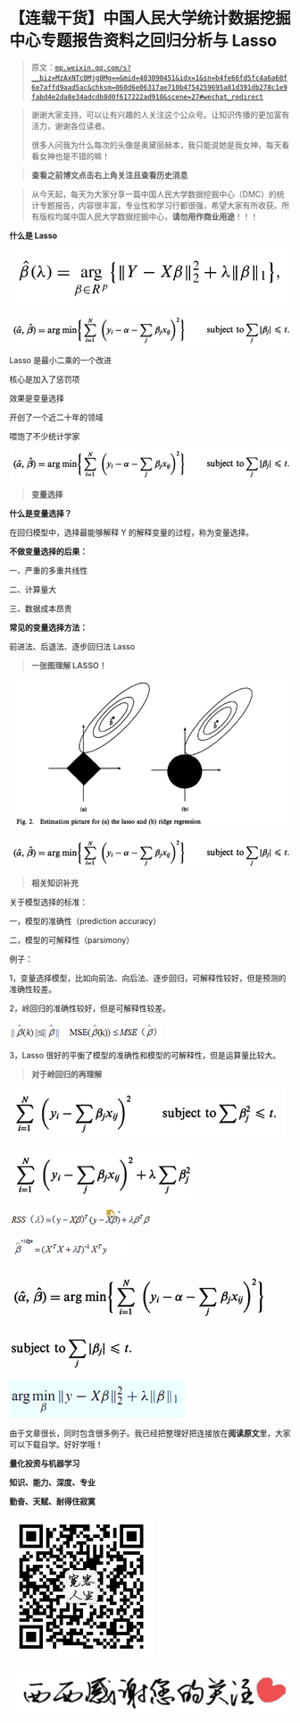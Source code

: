# 【连载干货】中国人民大学统计数据挖掘中心专题报告资料之回归分析与 Lasso

> 原文：[`mp.weixin.qq.com/s?__biz=MzAxNTc0Mjg0Mg==&mid=403090451&idx=1&sn=b4fe66fd5fc4a6a60f6e7affd9aad5ac&chksm=060d6e06317ae710b4754259695a81d391db278c1e9fabd4e2da8e34adcdb8d0f617222ad910&scene=27#wechat_redirect`](http://mp.weixin.qq.com/s?__biz=MzAxNTc0Mjg0Mg==&mid=403090451&idx=1&sn=b4fe66fd5fc4a6a60f6e7affd9aad5ac&chksm=060d6e06317ae710b4754259695a81d391db278c1e9fabd4e2da8e34adcdb8d0f617222ad910&scene=27#wechat_redirect)

> 谢谢大家支持，可以让有兴趣的人关注这个公众号。让知识传播的更加富有活力，谢谢各位读者。
> 
> 很多人问我为什么每次的头像是奥黛丽赫本，我只能说她是我女神，每天看看女神也是不错的嘛！

> **查看之前博文点击右上角关注且查看历史消息**

> 从今天起，每天为大家分享一篇中国人民大学数据挖掘中心（DMC）的统计专题报告，内容很丰富，专业性和学习行都很强，希望大家有所收获。所有版权均属中国人民大学数据挖掘中心，**请勿用作商业用途**！！！

**什么是 Lasso**

![](img/fbd2b455c20398939ecf0cff1e0ca62d.png) 

![](img/fe9685e64acec8295562e4d4ddb90462.png) 

Lasso 是最小二乘的一个改进

核心是加入了惩罚项

效果是变量选择

开创了一个近二十年的领域

喂饱了不少统计学家

![](img/fe9685e64acec8295562e4d4ddb90462.png)

> **变量选择**

**什么是变量选择？**

在回归模型中，选择最能够解释 Y 的解释变量的过程，称为变量选择。

**不做变量选择的后果：**

一、严重的多重共线性

二、计算量大

三、数据成本昂贵

**常见的变量选择方法：**

前进法、后退法、逐步回归法 Lasso

> **一张图理解 LASSO！**

![](img/b795c50fd990e520e4ce376355531714.png)

![](img/b5ca9195d80bf06546c0e22b996b5cf6.png)

> **相关知识补充**

关于模型选择的标准：

一，模型的准确性（prediction accuracy）

二，模型的可解释性（parsimony）

例子：

1，变量选择模型，比如向前法、向后法、逐步回归，可解释性较好，但是预测的准确性较差。

2，岭回归的准确性较好，但是可解释性较差。

![](img/9c1a9b4c31f91fdcd9577f634c6bf851.png)

3，Lasso 很好的平衡了模型的准确性和模型的可解释性，但是运算量比较大。

> **对于岭回归的再理解**

![](img/bb19c4035c52ac54c1ef0b166f00a160.png)

![](img/e595f75a71fa1a1984974f7dcc49cfaf.png)

![](img/ccc860657979226ac1b8dd7eed340f9a.png)

![](img/e56acdf9ec78049ca7535b146e36479a.png)

![](img/bf5ac3fbdddf835e125377711319c39c.png)

![](img/4b51898453cb8528472f641963b52bec.png)

![](img/38a20c3920f69257bdfa4803f9d8a0d9.png)

由于文章很长，同时包含很多例子。我已经把整理好把连接放在**阅读原文**里，大家可以下载自学。好好学哦！

**量化投资与机器学习**

**知识、能力、深度、专业**

**勤奋、天赋、耐得住寂寞**

**![](img/21d6a4c04ac1ac9e7ad7201c0a43c0d5.png)** 

**![](img/30b137f18ab6e2d0ced170040aa68958.png)**